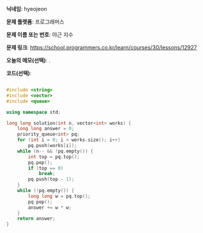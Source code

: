 **닉네임**: hyeojeon

**문제 플랫폼**: 프로그래머스

**문제 이름 또는 번호**: 야근 지수

**문제 링크**: https://school.programmers.co.kr/learn/courses/30/lessons/12927

**오늘의 메모(선택)**: .

**코드(선택)**:

```cpp

#include <string>
#include <vector>
#include <queue>

using namespace std;

long long solution(int n, vector<int> works) {
    long long answer = 0;
    priority_queue<int> pq;
    for (int i = 0; i < works.size(); i++)
        pq.push(works[i]);
    while (n-- && !pq.empty()) {
        int top = pq.top();
        pq.pop();
        if (top == 0)
            break;
        pq.push(top - 1);
    }
    while (!pq.empty()) {
        long long w = pq.top();
        pq.pop();
        answer += w * w;
    }
    return answer;
}

```
